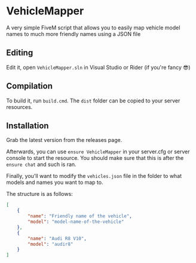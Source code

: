 # VehicleMapper
A very simple FiveM script that allows you to easily map vehicle model names to much more friendly names using a JSON file

## Editing

Edit it, open `VehicleMapper.sln` in Visual Studio or Rider (if you're fancy 😎)

## Compilation

To build it, run `build.cmd`. The `dist` folder can be copied to your server resources.

## Installation

Grab the latest version from the releases page.

Afterwards, you can use `ensure VehicleMapper` in your server.cfg or server console to start the resource. You should make sure that this is after the `ensure chat` and such is ran.

Finally, you'll want to modify the `vehicles.json` file in the folder to what models and names you want to map to.

The structure is as follows:

```json
[
    {
        "name": "Friendly name of the vehicle",
        "model": "model-name-of-the-vehicle"
    },
    {
        "name": "Audi R8 V10",
        "model": "audir8"
    }
]
```
